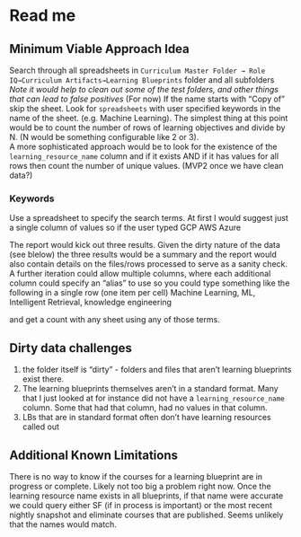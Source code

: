 # Read me

## Minimum Viable Approach Idea

Search through all spreadsheets in
`Curriculum Master Folder → Role IQ→Curriculum Artifacts→Learning Blueprints`  folder and all subfolders _Note it would help to clean out some of the test folders, and other things that can lead to false positives_
(For now) If the name starts with “Copy of” skip the sheet.
Look for `spreadsheets` with user specified keywords in the name of the sheet. (e.g. Machine Learning).
The simplest thing at this point  would be to count the number of rows of learning objectives and divide by N. (N would be something configurable like 2 or 3).  
A more sophisticated approach would be to look for the existence of the `learning_resource_name` column and if it exists AND if it has values for all rows then count the number of unique values. (MVP2 once we have clean data?)  

### Keywords

Use a spreadsheet to specify the search terms. At first I would suggest just a single column of values so if the user typed
GCP
AWS
Azure

The report would kick out three results. Given the dirty nature  of the data (see blelow) the three results would be a summary and the report would also contain details on the files/rows processed to serve as a sanity check. A further iteration could allow  multiple columns, where each additional column could specify an “alias” to use so you could type something like the following in a single row (one item per cell)
Machine Learning, ML,  Intelligent Retrieval, knowledge engineering

and get a count with any sheet using any of those terms. 

## Dirty data challenges

1. the folder itself is “dirty” - folders and files that aren’t learning blueprints exist there.
2. The learning blueprints themselves aren’t in a standard format. Many that I just looked at for instance did not have a  `learning_resource_name` column. Some that had that column, had no values in that column.  
3. LBs that are in standard format often don’t have learning resources called out

## Additional Known Limitations

There is no way to know if the courses for a learning blueprint are in progress or complete. Likely not too big a problem right now. Once the learning resource name exists in all blueprints, if that name were accurate we could query either SF (if in process is important) or the most recent nightly snapshot and eliminate courses that are published. Seems unlikely that the names would match.  